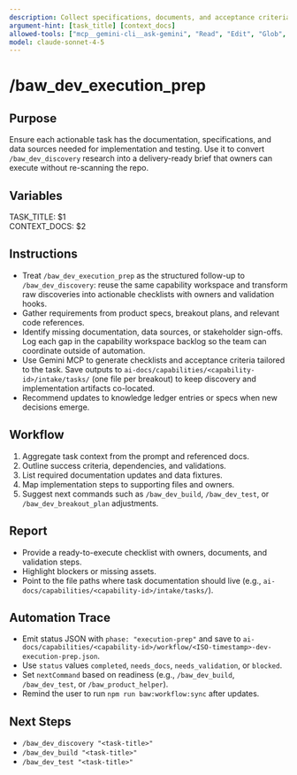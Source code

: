 ```yaml
---
description: Collect specifications, documents, and acceptance criteria for a breakout task
argument-hint: [task_title] [context_docs]
allowed-tools: ["mcp__gemini-cli__ask-gemini", "Read", "Edit", "Glob", "Grep", "MultiEdit", "Bash"]
model: claude-sonnet-4-5
---
```


# /baw_dev_execution_prep

## Purpose
Ensure each actionable task has the documentation, specifications, and data sources needed for implementation and testing.
Use it to convert `/baw_dev_discovery` research into a delivery-ready brief that owners can execute without re-scanning the repo.

## Variables
TASK_TITLE: $1  
CONTEXT_DOCS: $2

## Instructions
- Treat `/baw_dev_execution_prep` as the structured follow-up to `/baw_dev_discovery`: reuse the same capability workspace and transform raw
  discoveries into actionable checklists with owners and validation hooks.
- Gather requirements from product specs, breakout plans, and relevant code references.
- Identify missing documentation, data sources, or stakeholder sign-offs. Log each gap in the capability workspace backlog so the
  team can coordinate outside of automation.
- Use Gemini MCP to generate checklists and acceptance criteria tailored to the task. Save outputs to
  `ai-docs/capabilities/<capability-id>/intake/tasks/` (one file per breakout) to keep discovery and implementation artifacts
  co-located.
- Recommend updates to knowledge ledger entries or specs when new decisions emerge.

## Workflow
1. Aggregate task context from the prompt and referenced docs.
2. Outline success criteria, dependencies, and validations.
3. List required documentation updates and data fixtures.
4. Map implementation steps to supporting files and owners.
5. Suggest next commands such as `/baw_dev_build`, `/baw_dev_test`, or `/baw_dev_breakout_plan` adjustments.

## Report
- Provide a ready-to-execute checklist with owners, documents, and validation steps.
- Highlight blockers or missing assets.
- Point to the file paths where task documentation should live (e.g., `ai-docs/capabilities/<capability-id>/intake/tasks/`).

## Automation Trace
- Emit status JSON with `phase: "execution-prep"` and save to `ai-docs/capabilities/<capability-id>/workflow/<ISO-timestamp>-dev-execution-prep.json`.
- Use `status` values `completed`, `needs_docs`, `needs_validation`, or `blocked`.
- Set `nextCommand` based on readiness (e.g., `/baw_dev_build`, `/baw_dev_test`, or `/baw_product_helper`).
- Remind the user to run `npm run baw:workflow:sync` after updates.

## Next Steps
- `/baw_dev_discovery "<task-title>"`
- `/baw_dev_build "<task-title>"`
- `/baw_dev_test "<task-title>"`
